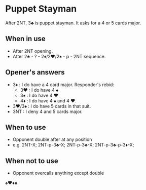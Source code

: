 # Puppet Stayman

After 2NT, 3♣ is puppet stayman. It asks for a 4 or 5 cards major.

## When in use

- After 2NT opening. 
- After 2♣ - ? - 2♦/2♥/2♠ - p - 2NT sequence. 

## Opener's answers

  - 3♦ : I do have a 4 card major. Responder's rebid:
    - 3♥ : I do have 4 ♠
    - 3♠ : I do have 4 ♥
    - 4♦ : I do have 4 ♠ and 4 ♥.
  - 3♥/3♠ : I do have 5 cards in that suit. 
  - 3NT : I deny 4 and 5 cards major.

## When to use
- Opponent double after at any position
- e.g. 2NT-X;   2NT-p-3♣-X;   2NT-p-3♣-X;    2NT-p-3♣-p-3♦-X;
  
## When not to use
- Opponent overcalls anything except double

♠♥♦♣

